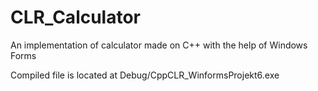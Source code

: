 # CLR_Calculator
An implementation of calculator made on C++ with the help of Windows Forms

Compiled file is located at Debug/CppCLR_WinformsProjekt6.exe

